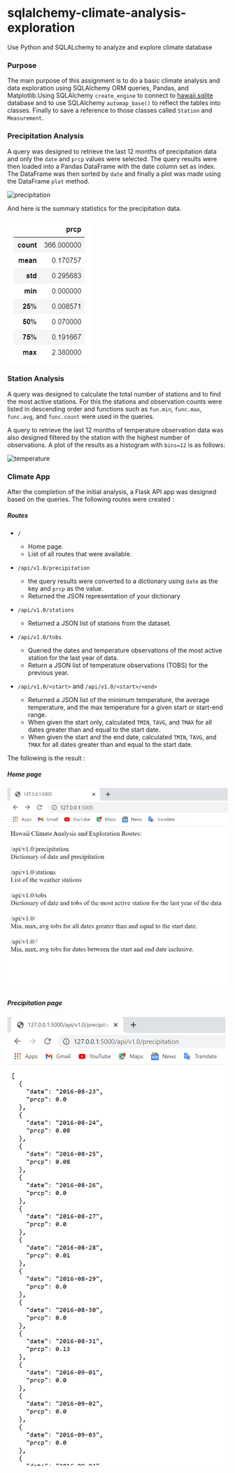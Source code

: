 # sqlalchemy-climate-analysis-exploration

Use Python and SQLALchemy to analyze and explore climate database


### Purpose

The main purpose of this assignment is to do a basic climate analysis and data exploration using SQLAlchemy ORM queries, Pandas, and Matplotlib.Using SQLAlchemy `create_engine` to connect to [hawaii.sqlite](Resources/hawaii.sqlite) database and to use SQLAlchemy `automap_base()` to reflect the tables into classes. Finally to save a reference to those classes called `Station` and `Measurement`.


### Precipitation Analysis

A query was designed to retrieve the last 12 months of precipitation data and only the `date` and `prcp` values were selected. The query results were then loaded into a Pandas DataFrame with the date column set as index. The DataFrame was then sorted by `date` and finally a plot was made using the DataFrame `plot` method.

![precipitation](https://github.com/Anumala89/sqlalchemy-climate-analysis-exploration/blob/main/Graphs/Precipitation_Bargraph.png)

And here is the summary statistics for the precipitation data.

![summary](Images/statistics_summary.png)


### Station Analysis

A query was designed to calculate the total number of stations and to find the most active stations. For this the stations and observation counts were listed in descending order and functions such as `fun.min`, `func.max`, `func.avg`, and `func.count` were used in the queries. 

A query to retrieve the last 12 months of temperature observation data was also designed filtered by the station with the highest number of observations. A plot of the results as a histogram with `bins=12` is as follows:

![temperature](https://github.com/Anumala89/sqlalchemy-climate-analysis-exploration/blob/main/Graphs/Temperature_Histogram.png)


### Climate App

After the completion of the initial analysis, a Flask API app was designed based on the queries. The following routes were created :

##### Routes

* `/`

    * Home page.
    * List of all routes that were available.

* `/api/v1.0/precipitation`

    * the query results were converted to a dictionary using `date` as the key and `prcp` as the value.
    * Returned the JSON representation of your dictionary

* `/api/v1.0/stations`

    * Returned a JSON list of stations from the dataset.

* `/api/v1.0/tobs`

    * Queried the dates and temperature observations of the most active station for the last year of data.
    * Return a JSON list of temperature observations (TOBS) for the previous year.

* `/api/v1.0/<start>` and `/api/v1.0/<start>/<end>`

    * Returned a JSON list of the minimum temperature, the average temperature, and the max temperature for a given start or start-end range.
    * When given the start only, calculated `TMIN`, `TAVG`, and `TMAX` for all dates greater than and equal to the start date.
    * When given the start and the end date, calculated `TMIN`, `TAVG`, and `TMAX` for all dates greater than and equal to the start date.

 The following is the result :

##### Home page
 
 ![api](Images/api.png)

##### Precipitation page

![route](Images/route.png)


